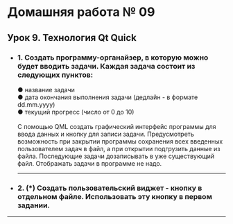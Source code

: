 # Домашняя работа № 09

## Урок 9. Технология Qt Quick

- ### 1. Создать программу-органайзер, в которую можно будет вводить задачи. Каждая задача состоит из следующих пунктов:
    ● название задачи</br>
    ● дата окончания выполнения задачи (дедлайн - в формате dd.mm.yyyy)</br>
    ● текущий прогресс (число от 0 до 10)</br></br>
    С помощью QML создать графический интерфейс программы для ввода данных и кнопку для записи задачи. Предусмотреть возможность при закрытии программы сохранения всех введенных пользователем задач в файл, а при открытии подгрузить данные из файла. Последующие задачи дозаписывать в уже существующий файл. Отображать задачи в программе не надо.

    -------------------------------
- ### 2. (*) Создать пользовательский виджет - кнопку в отдельном файле. Использовать эту кнопку в первом задании.

-------------------------------

